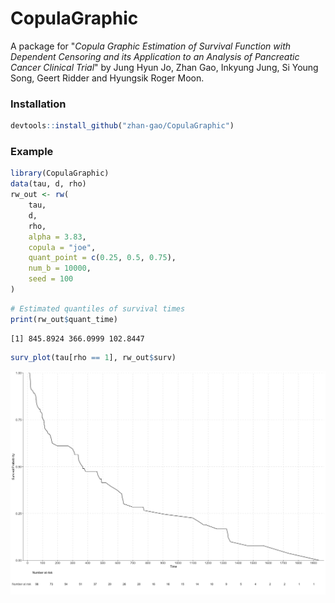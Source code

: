 # CopulaGraphic
A package for "*Copula Graphic Estimation of Survival Function with Dependent Censoring and its Application to an Analysis of Pancreatic Cancer Clinical Trial*" by Jung Hyun Jo, Zhan Gao, Inkyung Jung, Si Young Song, Geert Ridder and Hyungsik Roger Moon. 

### Installation

```R
devtools::install_github("zhan-gao/CopulaGraphic")
```

### Example

```R
library(CopulaGraphic)
data(tau, d, rho)
rw_out <- rw(
    tau,
    d,
    rho,
    alpha = 3.83,
    copula = "joe",
    quant_point = c(0.25, 0.5, 0.75),
    num_b = 10000,
    seed = 100
)
```

```R
# Estimated quantiles of survival times
print(rw_out$quant_time)
```

```
[1] 845.8924 366.0999 102.8447

```

```R
surv_plot(tau[rho == 1], rw_out$surv)
```

![surv_plot](surv_plot.png)
